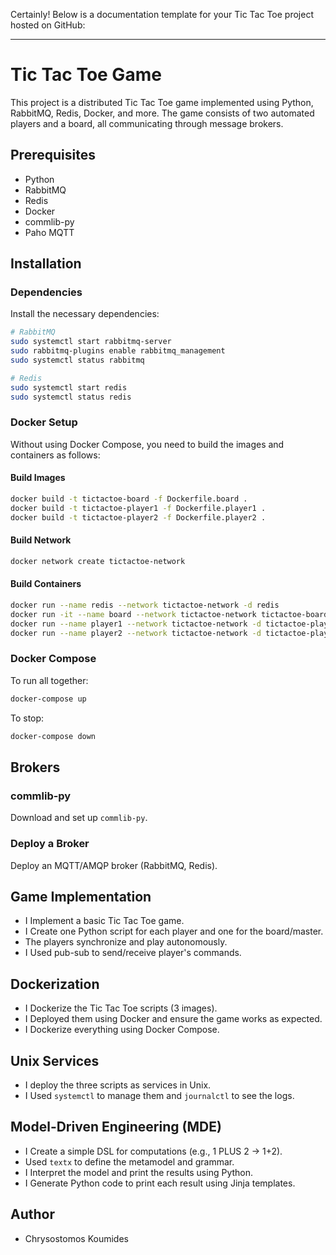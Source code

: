 Certainly! Below is a documentation template for your Tic Tac Toe project hosted on GitHub:

---

# Tic Tac Toe Game

This project is a distributed Tic Tac Toe game implemented using Python, RabbitMQ, Redis, Docker, and more. The game consists of two automated players and a board, all communicating through message brokers.

## Prerequisites

- Python
- RabbitMQ
- Redis
- Docker
- commlib-py
- Paho MQTT

## Installation

### Dependencies

Install the necessary dependencies:

```bash
# RabbitMQ
sudo systemctl start rabbitmq-server
sudo rabbitmq-plugins enable rabbitmq_management
sudo systemctl status rabbitmq

# Redis
sudo systemctl start redis
sudo systemctl status redis
```

### Docker Setup

Without using Docker Compose, you need to build the images and containers as follows:

#### Build Images

```bash
docker build -t tictactoe-board -f Dockerfile.board .
docker build -t tictactoe-player1 -f Dockerfile.player1 .
docker build -t tictactoe-player2 -f Dockerfile.player2 .
```

#### Build Network

```bash
docker network create tictactoe-network
```

#### Build Containers

```bash
docker run --name redis --network tictactoe-network -d redis
docker run -it --name board --network tictactoe-network tictactoe-board
docker run --name player1 --network tictactoe-network -d tictactoe-player1
docker run --name player2 --network tictactoe-network -d tictactoe-player2
```

### Docker Compose

To run all together:

```bash
docker-compose up
```

To stop:

```bash
docker-compose down
```

## Brokers

### commlib-py

Download and set up `commlib-py`.

### Deploy a Broker

Deploy an MQTT/AMQP broker (RabbitMQ, Redis).

## Game Implementation

- I Implement a basic Tic Tac Toe game.
- I Create one Python script for each player and one for the board/master.
- The players synchronize and play autonomously.
- I Used pub-sub to send/receive player's commands.

## Dockerization

- I Dockerize the Tic Tac Toe scripts (3 images).
- I Deployed them using Docker and ensure the game works as expected.
- I Dockerize everything using Docker Compose.

## Unix Services

- I deploy the three scripts as services in Unix.
- I Used `systemctl` to manage them and `journalctl` to see the logs.

## Model-Driven Engineering (MDE)

- I Create a simple DSL for computations (e.g., 1 PLUS 2 -> 1+2).
- Used `textx` to define the metamodel and grammar.
- I Interpret the model and print the results using Python.
- I Generate Python code to print each result using Jinja templates.

## Author
- Chrysostomos Koumides